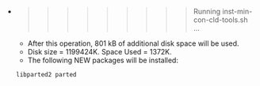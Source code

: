 * >>>>>>>>> Running inst-min-con-cld-tools.sh ...
  * After this operation, 801 kB of additional disk space will be used.
  * Disk size = 1199424K. Space Used = 1372K.
  * The following NEW packages will be installed:
  ```bash
  libparted2 parted
  ```
